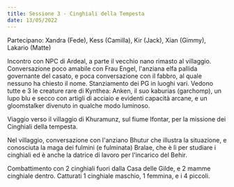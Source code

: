 ```yaml
---
title: Sessione 3 - Cinghiali della Tempesta
date: 13/05/2022
---
```

Partecipano: Xandra (Fede), Kess (Camilla), Kir (Jack), Xian (Gimmy), Lakario (Matte)

Incontro con NPC di Ardeal, a parte il vecchio nano rimasto al villaggio. Conversazione poco amabile con Frau Engel, l'anziana elfa pallida governante del casato, e poca conversazione con il fabbro, al quale nessuno ha chiesto il nome. Stanziamento dei PG in luoghi vari. Vedono tutte e 3 le creature rare di Kynthea: Anken, il suo kaburias (garchomp), un lupo blu e secco con artigli di acciaio e evidenti capacità arcane, e un gloomstalker divenuto in qualche modo luminoso.

Viaggio verso il villaggio di Khuramunz, sul fiume Ifontar, per la missione dei Cinghiali della tempesta.

Nel villaggio, conversazione con l'anziano Bhutur che illustra la situazione, e conosciuta la maga dei fulmini (e fulminata) Bralae, che è lì per studiare i cinghiali ed è anche la datrice di lavoro per l'incarico del Behir.

Combattimento con 2 cinghiali fuori dalla Casa delle Gilde, e 2 mamme cinghiale dentro. Catturati 1 cinghiale maschio, 1 femmina, e i 4 piccoli.